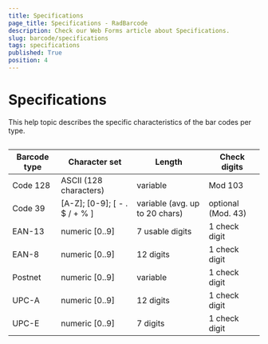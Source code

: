 ```yaml
---
title: Specifications
page_title: Specifications - RadBarcode
description: Check our Web Forms article about Specifications.
slug: barcode/specifications
tags: specifications
published: True
position: 4
---
```


# Specifications



This help topic describes the specific characteristics of the bar codes per type.

## 


| Barcode type | Character set | Length | Check digits |
| ------ | ------ | ------ | ------ |
|Code 128|ASCII (128 characters)|variable|Mod 103|
|Code 39|[A-Z]; [0-9]; [ - . $ / + % ]|variable (avg. up to 20 chars)|optional (Mod. 43)|
|EAN-13|numeric [0..9]|7 usable digits|1 check digit|
|EAN-8|numeric [0..9]|12 digits|1 check digit|
|Postnet|numeric [0..9]|variable|1 check digit|
|UPC-A|numeric [0..9]|12 digits|1 check digit|
|UPC-E|numeric [0..9]|7 digits|1 check digit|
